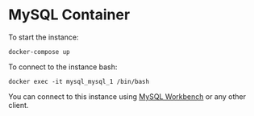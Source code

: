 # MySQL Container
To start the instance: 
```
docker-compose up
```
To connect to the instance bash:
```
docker exec -it mysql_mysql_1 /bin/bash
```
You can connect to this instance using [MySQL Workbench](https://dev.mysql.com/downloads/workbench/) or any other client.